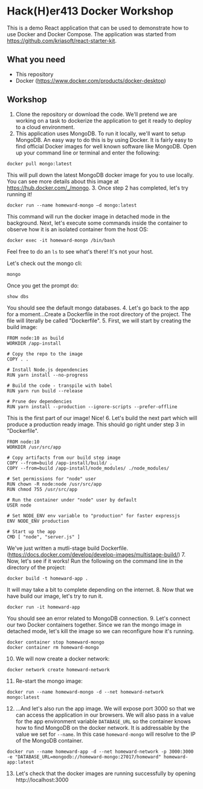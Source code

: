 # Hack(H)er413 Docker Workshop

This is a demo React application that can be used to demonstrate how to use Docker and Docker Compose.
The application was started from https://github.com/kriasoft/react-starter-kit.

## What you need
- This repository
- Docker (https://www.docker.com/products/docker-desktop)


## Workshop
1. Clone the repository or download the code. We'll pretend we are working on
a task to dockerize the application to get it ready to deploy to a cloud environment.
2. This application uses MongoDB. To run it locally, we'll want to setup MongoDB.
An easy way to do this is by using Docker. It is fairly easy to find official Docker images
for well known software like MongoDB. Open up your command line or terminal and
enter the following:
```
docker pull mongo:latest
```
This will pull down the latest MongoDB docker image for you to use locally. You can see
more details about this image at https://hub.docker.com/_/mongo.
3. Once step 2 has completed, let's try running it!
```
docker run --name homeward-mongo –d mongo:latest
```
This command will run the docker image in detached mode in the background.
Next, let's execute some commands inside the container to observe how it is
an isolated container from the host OS:
```
docker exec -it homeward-mongo /bin/bash
```
Feel free to do an `ls` to see what's there! It's not your host.

Let's check out the mongo cli:
```
mongo
```
Once you get the prompt do:
```
show dbs
```
You should see the default mongo databases.
4. Let's go back to the app for a moment...Create a Dockerfile in the root directory of the project. The file will literally
be called "Dockerfile".
5. First, we will start by creating the build image:
```
FROM node:10 as build
WORKDIR /app-install

# Copy the repo to the image
COPY . .

# Install Node.js dependencies
RUN yarn install --no-progress

# Build the code - transpile with babel
RUN yarn run build --release

# Prune dev dependencies
RUN yarn install --production --ignore-scripts --prefer-offline
```
This is the first part of our image! Nice!
6. Let's build the next part which will produce a production ready image.
This should go right under step 3 in "Dockerfile".
```
FROM node:10
WORKDIR /usr/src/app

# Copy artifacts from our build step image
COPY --from=build /app-install/build/ .
COPY --from=build /app-install/node_modules/ ./node_modules/

# Set permissions for "node" user
RUN chown -R node:node /usr/src/app
RUN chmod 755 /usr/src/app

# Run the container under "node" user by default
USER node

# Set NODE_ENV env variable to "production" for faster expressjs
ENV NODE_ENV production

# Start up the app
CMD [ "node", "server.js" ]

```
We've just written a mutli-stage build Dockerfile. (https://docs.docker.com/develop/develop-images/multistage-build/)
7. Now, let's see if it works! Run the following on the command line in the directory of the project:
```
docker build -t homeward-app .
```
It will may take a bit to complete depending on the internet.
8. Now that we have build our image, let's try to run it.
```
docker run -it homeward-app
```
You should see an error related to MongoDB connection.
9. Let's connect our two Docker containers together. Since we ran the mongo
image in detached mode, let's kill the image so we can reconfigure how it's running.
```
docker container stop homeward-mongo
docker container rm homeward-mongo
```
10. We will now create a docker network:
```
docker network create homeward-network
```
11. Re-start the mongo image:
```
docker run --name homeward-mongo -d --net homeward-network mongo:latest
```
12. ...And let's also run the app image. We will expose port 3000 so that
we can access the application in our browsers. We will also pass in a value
for the app environment variable `DATABASE_URL` so the container knows how
to find MongoDB on the docker network. It is addressable by the value we set
for `--name`. In this case `homeward-mongo` will resolve to the IP of the 
MongoDB container.
```
docker run --name homeward-app -d --net homeward-network -p 3000:3000 -e "DATABASE_URL=mongodb://homeward-mongo:27017/homeward" homeward-app:latest
```
13. Let's check that the docker images are running successfully by opening
http://localhost:3000
